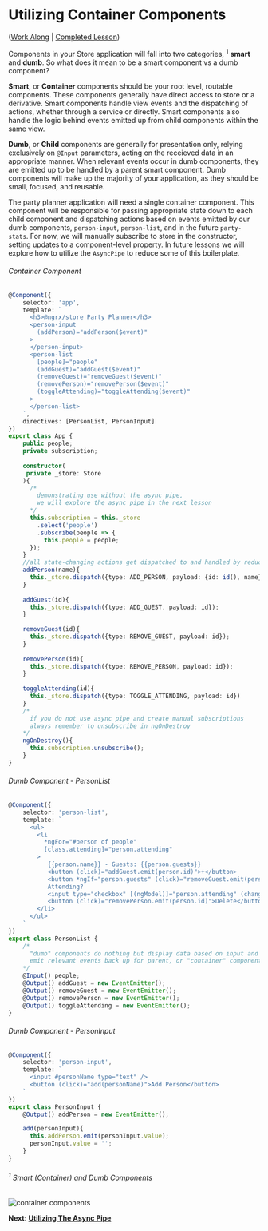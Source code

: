 # Utilizing Container Components

([Work Along](https://plnkr.co/edit/fRGN46atIlmjqoyV4G36) | [Completed Lesson](https://plnkr.co/edit/fiwsfPmb0mqnHCSTGdIY?p=preview))

Components in your Store application will fall into two categories, <sup>1</sup> **smart** and **dumb**. So what does it mean to be a smart component vs a dumb component? 

**Smart**, or **Container** components should be your root level, routable components. These components generally have direct access to store or a derivative. Smart components handle view events and the dispatching of actions, whether through a service or directly. Smart components also handle the logic behind events emitted up from child components within the same view.

**Dumb**, or **Child** components are generally for presentation only, relying exclusively on `@Input` parameters, acting on the receieved data in an appropriate manner. When relevant events occur in dumb components, they are emitted up to be handled by a parent smart component. Dumb components will make up the majority of your application, as they should be small, focused, and reusable.

The party planner application will need a single container component. This component will be responsible for passing appropriate state down to each child component and dispatching actions based on events emitted by our dumb components, `person-input`, `person-list`, and in the future `party-stats`. For now, we will manually subscribe to store in the constructor, setting updates to a component-level property. In future lessons we will explore how to utilize the `AsyncPipe` to reduce some of this boilerplate.


###### Container Component
```ts
@Component({
    selector: 'app',
    template: `
      <h3>@ngrx/store Party Planner</h3>
      <person-input
        (addPerson)="addPerson($event)"
      >
      </person-input>
      <person-list
        [people]="people"
        (addGuest)="addGuest($event)"
        (removeGuest)="removeGuest($event)"
        (removePerson)="removePerson($event)"
        (toggleAttending)="toggleAttending($event)"
      >
      </person-list>
    `,
    directives: [PersonList, PersonInput]
})
export class App {
    public people;
    private subscription;
    
    constructor(
     private _store: Store
    ){
      /* 
        demonstrating use without the async pipe,
        we will explore the async pipe in the next lesson
      */
      this.subscription = this._store
        .select('people')
        .subscribe(people => {
          this.people = people;
      });
    }
    //all state-changing actions get dispatched to and handled by reducers
    addPerson(name){
      this._store.dispatch({type: ADD_PERSON, payload: {id: id(), name})
    }
    
    addGuest(id){
      this._store.dispatch({type: ADD_GUEST, payload: id});
    }
    
    removeGuest(id){
      this._store.dispatch({type: REMOVE_GUEST, payload: id});
    }
    
    removePerson(id){
      this._store.dispatch({type: REMOVE_PERSON, payload: id});
    }
    
    toggleAttending(id){
      this._store.dispatch({type: TOGGLE_ATTENDING, payload: id})
    }
    /*
      if you do not use async pipe and create manual subscriptions
      always remember to unsubscribe in ngOnDestroy
    */
    ngOnDestroy(){
      this.subscription.unsubscribe();
    }
}
```

###### Dumb Component - PersonList
```ts
@Component({
    selector: 'person-list',
    template: `
      <ul>
        <li 
          *ngFor="#person of people"
          [class.attending]="person.attending"
        >
           {{person.name}} - Guests: {{person.guests}}
           <button (click)="addGuest.emit(person.id)">+</button>
           <button *ngIf="person.guests" (click)="removeGuest.emit(person.id)">-</button>
           Attending?
           <input type="checkbox" [(ngModel)]="person.attending" (change)="toggleAttending.emit(person.id)" />
           <button (click)="removePerson.emit(person.id)">Delete</button>
        </li>
      </ul>
    `
})
export class PersonList {
    /*
      "dumb" components do nothing but display data based on input and 
      emit relevant events back up for parent, or "container" components to handle
    */
    @Input() people;
    @Output() addGuest = new EventEmitter();
    @Output() removeGuest = new EventEmitter();
    @Output() removePerson = new EventEmitter();
    @Output() toggleAttending = new EventEmitter();
}
```

###### Dumb Component - PersonInput
```ts
@Component({
    selector: 'person-input',
    template: `
      <input #personName type="text" />
      <button (click)="add(personName)">Add Person</button>
    `
})
export class PersonInput {
    @Output() addPerson = new EventEmitter();

    add(personInput){
      this.addPerson.emit(personInput.value);
      personInput.value = '';
    }
}
```

###### <sup>1</sup> Smart (Container) and Dumb Components
![container components](http://imgur.com/LbhNOFX.png)

**Next: [Utilizing The Async Pipe](async_pipe.md)**